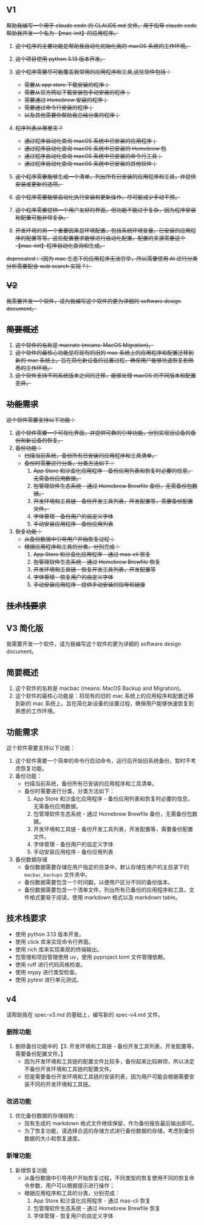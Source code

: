 ## V1

<del>

帮助我编写一个用于 claude code 的 CLAUDE.md 文件。用于指导 claude code 帮助我开发一个名为 【mac-init】的应用程序。

1. 这个程序的主要功能是帮助我自动化初始化我的 macOS 系统的工作环境。
2. 这个项目使用 python 3.13 版本开发。
3. 这个程序需要尽可能覆盖我常用的应用程序和工具,这些软件包括：

   - 需要从 app store 下载安装的程序；
   - 需要从官方网站下载安装包手动安装的程序；
   - 需要通过 Homebrew 安装的程序；
   - 需要通过命令行安装的程序；
   - 以及其他需要你帮助我总结分类的程序；

4. 程序列表从哪里来？

   - 通过程序自动化查询 macOS 系统中已安装的应用程序；
   - 通过程序自动化查询 macOS 系统中已安装的 Homebrew 包
   - 通过程序自动化查询 macOS 系统中已安装的命令行工具；
   - 通过程序自动化查询 macOS 系统中已安装的其他软件；

5. 这个程序需要能够生成一个清单，列出所有已安装的应用程序和工具，并提供安装或更新的选项。
6. 这个程序需要能够自动化执行安装和更新操作，尽可能减少手动干预。
7. 这个程序需要提供一个用户友好的界面，但功能不能过于复杂，因为程序安装和配置可能非常复杂。
8. 开发环境的另一个重要因素是环境配置，包括系统环境变量，已安装的应用程序的配置等等。这些配置要求能够进行自动化配置，配置的来源需要这个【mac-init】程序自动化查询和生成。

deprecated：（因为 mac 生态下的应用程序无法穷举，所以需要使用 AI 进行分类分析需要配合 web search 实现？）

## V2

我需要开发一个软件，请为我编写这个软件的更为详细的 software design document。

## 简要概述

1. 这个软件的名称是 macrate (means: MacOS Migration)。
2. 这个软件的最核心功能是将现有的旧的 mac 系统上的应用程序和配置迁移到新的 mac 系统上。旨在简化新设备的设置过程，确保用户能够快速恢复到熟悉的工作环境。
3. 这个软件支持不同系统版本之间的迁移，能够处理 macOS 的不同版本和配置差异。

## 功能需求

这个软件需要支持以下功能：

1. 这个软件需要一个可视化界面，并提供可靠的引导功能，分别实现旧设备的备份和新设备的恢复。
2. 备份功能：
   - 扫描当前系统，备份所有已安装的应用程序和工具清单。
   - 备份时需要进行分类，分类方法如下：
     1. App Store 和沙盒化应用程序 - 备份应用列表和恢复时必要的信息，无需备份应用数据。
     2. 包管理软件生态系统 - 通过 Homebrew Brewfile 备份，无需备份包数据。
     3. 开发环境和工具链 - 备份开发工具列表，开发配置等，需要备份配置文件。
     4. 字体管理 - 备份用户的自定义字体
     5. 手动安装应用程序 - 备份应用列表
3. 恢复功能：
   - 从备份数据中引导用户开始恢复过程；
   - 根据应用程序和工具的分类，分别完成：
     1. App Store 和沙盒化应用程序 - 通过 mas-cli 恢复
     2. 包管理软件生态系统 - 通过 Homebrew Brewfile 恢复
     3. 开发环境和工具链 - 恢复开发工具列表，开发配置等
     4. 字体管理 - 恢复用户的自定义字体
     5. 手动安装应用程序 - 提供手动安装的指导和链接

## 技术栈要求

</del>

## V3 简化版

我需要开发一个软件，请为我编写这个软件的更为详细的 software design document。

## 简要概述

1. 这个软件的名称是 macbac (means: MacOS Backup and Migration)。
2. 这个软件的最核心功能是：将现有的旧的 mac 系统上的应用程序和配置迁移到新的 mac 系统上。旨在简化新设备的设置过程，确保用户能够快速恢复到熟悉的工作环境。

## 功能需求

这个软件需要支持以下功能：

1. 这个软件需要一个简单的命令行启动命令，运行后开始旧系统备份。暂时不考虑恢复功能。
2. 备份功能：
   - 扫描当前系统，备份所有已安装的应用程序和工具清单。
   - 备份时需要进行分类，分类方法如下：
     1. App Store 和沙盒化应用程序 - 备份应用列表和恢复时必要的信息，无需备份应用数据。
     2. 包管理软件生态系统 - 通过 Homebrew Brewfile 备份，无需备份包数据。
     3. 开发环境和工具链 - 备份开发工具列表，开发配置等，需要备份配置文件。
     4. 字体管理 - 备份用户的自定义字体
     5. 手动安装应用程序 - 备份应用列表
3. 备份数据存储
   - 备份数据需要存储在用户指定的目录中，默认存储在用户的主目录下的 `macbac_backups` 文件夹中。
   - 备份数据需要包含一个时间戳，以便用户区分不同的备份版本。
   - 备份数据需要包含一个清单文件，列出所有已备份的应用程序和工具，文件格式要易于阅读，使用 markdown 格式以及 markdown table。

## 技术栈要求

- 使用 python 3.13 版本开发。
- 使用 click 库来实现命令行界面。
- 使用 rich 库来实现美观的终端输出。
- 包管理和项目管理使用 uv，使用 pyproject.toml 文件管理依赖。
- 使用 ruff 进行代码风格检查。
- 使用 mypy 进行类型检查。
- 使用 pytest 进行单元测试。

## v4

请帮助我在 spec-v3.md 的基础上，编写新的 spec-v4.md 文件。

### 删除功能

1. 删除备份功能中的【3. 开发环境和工具链 - 备份开发工具列表，开发配置等，需要备份配置文件。】
   - 因为开发环境和工具链的配置文件比较多，备份起来比较麻烦，所以决定不备份开发环境和工具链的配置文件。
   - 但是需要备份开发环境和工具链的安装列表，因为用户可能会根据需要安装不同的开发环境和工具链。

### 改进功能

1. 优化备份数据的存储结构：
   - 现有生成的 markdown 格式文件继续保留，作为备份报告最后输出即可。
   - 为了恢复功能，请选择合适的存储方式进行备份数据的存储，考虑到备份数据的大小和恢复速度。

### 新增功能

1. 新增恢复功能
   - 从备份数据中引导用户开始恢复过程，不同类型的恢复使用不同的恢复命令参数，用户可以根据提示进行操作；
   - 根据应用程序和工具的分类，分别完成：
     1. App Store 和沙盒化应用程序 - 通过 mas-cli 恢复
     2. 包管理软件生态系统 - 通过 Homebrew Brewfile 恢复
     3. 字体管理 - 恢复用户的自定义字体
